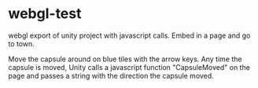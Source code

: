 # webgl-test
webgl export of unity project with javascript calls. Embed in a page and go to town.

Move the capsule around on blue tiles with the arrow keys.
Any time the capsule is moved, Unity calls a javascript function "CapsuleMoved" on the page and passes a string with the direction the capsule moved.
